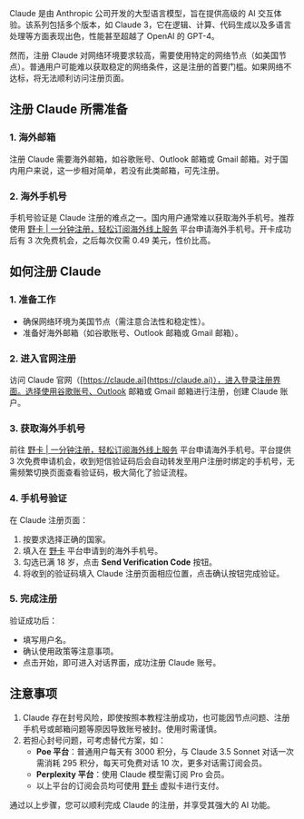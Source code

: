Claude 是由 Anthropic 公司开发的大型语言模型，旨在提供高级的 AI 交互体验。该系列包括多个版本，如 Claude 3，它在逻辑、计算、代码生成以及多语言处理等方面表现出色，性能甚至超越了 OpenAI 的 GPT-4。

然而，注册 Claude 对网络环境要求较高，需要使用特定的网络节点（如美国节点）。普通用户可能难以获取稳定的网络条件，这是注册的首要门槛。如果网络不达标，将无法顺利访问注册页面。

## 注册 Claude 所需准备

### 1. 海外邮箱
注册 Claude 需要海外邮箱，如谷歌账号、Outlook 邮箱或 Gmail 邮箱。对于国内用户来说，这一步相对简单，若没有此类邮箱，可先注册。

### 2. 海外手机号
手机号验证是 Claude 注册的难点之一。国内用户通常难以获取海外手机号。推荐使用 [野卡 | 一分钟注册，轻松订阅海外线上服务](https://bit.ly/bewildcard) 平台申请海外手机号。开卡成功后有 3 次免费机会，之后每次仅需 0.49 美元，性价比高。

## 如何注册 Claude

### 1. 准备工作
- 确保网络环境为美国节点（需注意合法性和稳定性）。
- 准备好海外邮箱（如谷歌账号、Outlook 邮箱或 Gmail 邮箱）。

### 2. 进入官网注册
访问 Claude 官网（[https://claude.ai](https://claude.ai)），进入登录注册界面。选择使用谷歌账号、Outlook 邮箱或 Gmail 邮箱进行注册，创建 Claude 账户。

### 3. 获取海外手机号
前往 [野卡 | 一分钟注册，轻松订阅海外线上服务](https://bit.ly/bewildcard) 平台申请海外手机号。平台提供 3 次免费申请机会，收到短信验证码后会自动转发至用户注册时绑定的手机号，无需频繁切换页面查看验证码，极大简化了验证流程。

### 4. 手机号验证
在 Claude 注册页面：
1. 按要求选择正确的国家。
2. 填入在 [野卡](https://bit.ly/bewildcard) 平台申请到的海外手机号。
3. 勾选已满 18 岁，点击 **Send Verification Code** 按钮。
4. 将收到的验证码填入 Claude 注册页面相应位置，点击确认按钮完成验证。

### 5. 完成注册
验证成功后：
- 填写用户名。
- 确认使用政策等注意事项。
- 点击开始，即可进入对话界面，成功注册 Claude 账号。

## 注意事项
1. Claude 存在封号风险，即使按照本教程注册成功，也可能因节点问题、注册手机号或邮箱问题等原因导致账号被封。使用时需谨慎。
2. 若担心封号问题，可考虑替代方案，如：
   - **Poe 平台**：普通用户每天有 3000 积分，与 Claude 3.5 Sonnet 对话一次需消耗 295 积分，每天可免费对话 10 次，更多对话需订阅会员。
   - **Perplexity 平台**：使用 Claude 模型需订阅 Pro 会员。
   - 以上平台的订阅会员均可使用 [野卡](https://bit.ly/bewildcard) 虚拟卡进行支付。

通过以上步骤，您可以顺利完成 Claude 的注册，并享受其强大的 AI 功能。